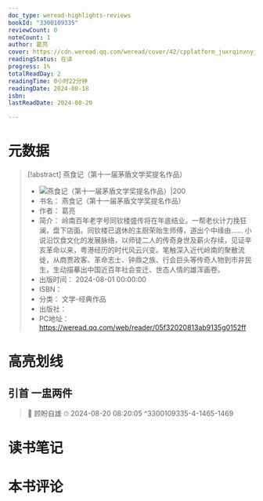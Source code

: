```yaml
---
doc_type: weread-highlights-reviews
bookId: "3300109335"
reviewCount: 0
noteCount: 1
author: 葛亮
cover: https://cdn.weread.qq.com/weread/cover/42/cpplatform_juxrqinxnyjynrapbp9fhd/t7_cpplatform_juxrqinxnyjynrapbp9fhd1726121910.jpg
readingStatus: 在读
progress: 1%
totalReadDay: 2
readingTime: 0小时22分钟
readingDate: 2024-08-18
isbn: 
lastReadDate: 2024-08-20

---
```

# 元数据
> [!abstract] 燕食记（第十一届茅盾文学奖提名作品）
> - ![ 燕食记（第十一届茅盾文学奖提名作品）|200](https://cdn.weread.qq.com/weread/cover/42/cpplatform_juxrqinxnyjynrapbp9fhd/t7_cpplatform_juxrqinxnyjynrapbp9fhd1726121910.jpg)
> - 书名： 燕食记（第十一届茅盾文学奖提名作品）
> - 作者： 葛亮
> - 简介： 岭南百年老字号同钦楼盛传将在年底结业。一帮老伙计力挽狂澜，盘下店面。同钦楼已退休的主厨荣贻生师傅，道出个中缘由……
小说沿饮食文化的发展脉络，以师徒二人的传奇身世及薪火存续，见证辛亥革命以来，粤港经历的时代风云兴变。笔触深入近代岭南的聚散流徙，从商贾政客、革命志士、钟鼎之族、行会巨头等传奇人物到市井民生，生动描摹出中国近百年社会变迁、世态人情的雄浑画卷。
> - 出版时间： 2024-08-01 00:00:00
> - ISBN： 
> - 分类： 文学-经典作品
> - 出版社： 
> - PC地址：https://weread.qq.com/web/reader/05f32020813ab9135g0152ff

# 高亮划线

## 引首 一盅两件

> 📌 顾盼自雄 
> ⏱ 2024-08-20 08:20:05 ^3300109335-4-1465-1469

# 读书笔记

# 本书评论

